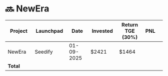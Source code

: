 # 🔜 NewEra



<table data-full-width="true"><thead><tr><th width="152">Project</th><th width="138">Launchpad</th><th width="132">Date</th><th width="133">Invested</th><th width="176">Return TGE (30%)</th><th>PNL</th><th></th></tr></thead><tbody><tr><td>NewEra</td><td>Seedify</td><td>01-09-2025</td><td>$2421</td><td>$1464</td><td></td><td></td></tr><tr><td><strong>Total</strong></td><td></td><td></td><td></td><td></td><td></td><td></td></tr></tbody></table>
